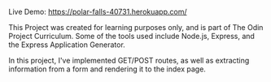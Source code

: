 Live Demo: https://polar-falls-40731.herokuapp.com/

This Project was created for learning purposes only, and is part of The Odin Project Curriculum.
Some of the tools used include Node.js, Express, and the Express Application Generator.

In this project, I've implemented GET/POST routes, as well as extracting information from a form and rendering it to the index page. 